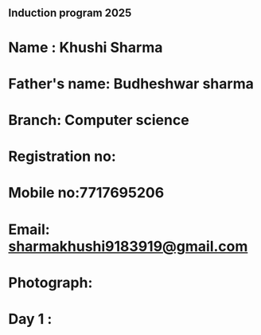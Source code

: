 ## Induction program 2025 
# Name : Khushi Sharma 
# Father's name: Budheshwar sharma 
# Branch: Computer science 
# Registration no: 
# Mobile no:7717695206
# Email: sharmakhushi9183919@gmail.com 
# Photograph:
# Day 1 :
#
